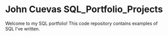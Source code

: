 # John Cuevas SQL_Portfolio_Projects
Welcome to my SQL portfolio! This code repository contains examples of SQL I've written. 
